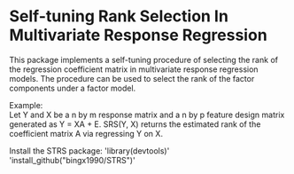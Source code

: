 # Self-tuning Rank Selection In Multivariate Response Regression

This package implements a self-tuning procedure of selecting the rank of the regression coefficient matrix in multivariate response regression models. The procedure can be used to select the rank of the factor components under a factor model. 

Example:  
 	Let Y and X be a n by m response matrix and a n by p feature design matrix generated as Y = XA + E. 
  SRS(Y, X) returns the estimated rank of the coefficient matrix A via regressing Y on X.
     
Install the STRS package:
  'library(devtools)'
  'install_github("bingx1990/STRS")'

